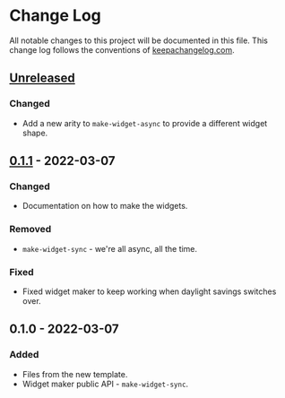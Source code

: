 # Change Log
All notable changes to this project will be documented in this file. This change log follows the conventions of [keepachangelog.com](http://keepachangelog.com/).

## [Unreleased]
### Changed
- Add a new arity to `make-widget-async` to provide a different widget shape.

## [0.1.1] - 2022-03-07
### Changed
- Documentation on how to make the widgets.

### Removed
- `make-widget-sync` - we're all async, all the time.

### Fixed
- Fixed widget maker to keep working when daylight savings switches over.

## 0.1.0 - 2022-03-07
### Added
- Files from the new template.
- Widget maker public API - `make-widget-sync`.

[Unreleased]: https://sourcehost.site/your-name/case-api/compare/0.1.1...HEAD
[0.1.1]: https://sourcehost.site/your-name/case-api/compare/0.1.0...0.1.1
